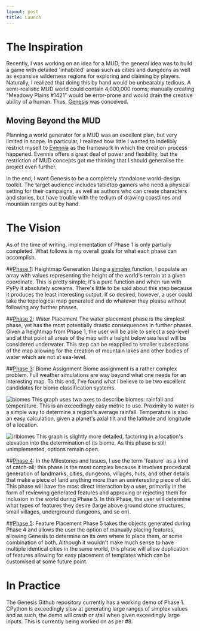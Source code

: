 ```yaml
---
layout: post
title: Launch
---
```


The Inspiration
===
Recently, I was working on an idea for a MUD; the general idea was to build a game with detailed 'inhabited' areas such as cities and dungeons as well as expansive wilderness regions for exploring and claiming by players. Naturally, I realized that doing this by hand would be unbearably tedious. A semi-realistic MUD world could contain 4,000,000 rooms; manually creating "Meadowy Plains #1421" would be error-prone and would drain the creative ability of a human. Thus, [Genesis](https://github.com/therealfakemoot/Genesis) was conceived.

Moving Beyond the MUD
----
Planning a world generator for a MUD was an excellent plan, but very limited in scope. In particular, I realized how little I wanted to indelibly restrict myself to [Evennia](http://evennia.com/) as the framework in which the creation process happened. Evennia offers a great deal of power and flexibility, but the restriction of MUD concepts got me thinking that I should generalise the project even further.

In the end, I want Genesis to be a completely standalone world-design toolkit. The target audience includes tabletop gamers who need a physical setting for their campaigns, as well as authors who can create characters and stories, but have trouble with the tedium of drawing coastlines and mountain ranges out by hand.

The Vision
===

As of the time of writing, implementation of Phase 1 is only partially completed. What follows is my overall goals for what each phase can accomplish.

##[Phase 1](https://github.com/therealfakemoot/Genesis/issues?milestone=1&state=open): Heightmap Generation
Using a [simplex](http://en.wikipedia.org/wiki/Simplex) function, I populate an array with values representing the height of the world's terrain at a given coordinate. This is pretty simple; it's a pure function and when run with PyPy it absolutely screams. There's little to be said about this step because it produces the least interesting output. If so desired, however, a user could take the topological map generated and do whatever they please without following any further phases.

##[Phase 2](https://github.com/therealfakemoot/Genesis/issues?milestone=2&state=open): Water Placement
The water placement phase is the simplest phase, yet has the most potentially drastic consequences in further phases. Given a heightmap from Phase 1, the user will be able to select a sea-level and at that point all areas of the map with a height below sea level will be considered underwater. This step can be reapplied to smaller subsections of the map allowing for the creation of mountain lakes and other bodies of water which are not at sea-level.

##[Phase 3](https://github.com/therealfakemoot/Genesis/issues?milestone=3&state=open): Biome Assignment
Biome assignment is a rather complex problem. Full weather simulations are way beyond what one needs for an interesting map. To this end, I've found what I believe to be two excellent candidates for biome classification systems.

![biomes](https://f.cloud.github.com/assets/602852/597358/2ad832d2-cbf2-11e2-84b8-d6ca49598d30.jpg)
This graph uses two axes to describe biomes: rainfall and temperature. This is an exceedingly easy metric to use. Proximity to water is a simple way to determine a region's average rainfall. Temperature is also an easy calculation, given a planet's axial tilt and the latitude and longitude of a location.

![irlbiomes]({{site.url}}/images/tri_biome.png)
This graph is slightly more detailed, factoring in a location's elevation into the determination of its biome. As this phase is still unimplemented, options remain open.

##[Phase 4](https://github.com/therealfakemoot/Genesis/issues?milestone=4&state=open):
In the Milestones and Issues, I use the term 'feature' as a kind of catch-all; this phase is the most complex because it involves procedural generation of landmarks, cities, dungeons, villages, huts, and other details that make a piece of land anything more than an uninteresting piece of dirt. This phase will have the most direct interaction by a user, primarily in the form of reviewing generated features and approving or rejecting them for inclusion in the world during Phase 5. In this Phase, the user will determine what types of features they desire (large above ground stone structures, small villages, underground dungeons, and so on).

##[Phase 5](https://github.com/therealfakemoot/Genesis/issues?milestone=5&state=open): Feature Placement
Phase 5 takes the objects generated during Phase 4 and allows the user the option of manually placing features, allowing Genesis to determine on its own where to place them, or some combination of both. Although it wouldn't make much sense to have multiple identical cities in the same world, this phase will allow duplication of features allowing for easy placement of templates which can be customised at some future point.

In Practice
===
The Genesis Github repository currently has a working demo of Phase 1. CPython is exceedingly slow at generating large ranges of simplex values and as such, the demo will crash or stall when given exceedingly large inputs. This is currently being worked on as per #8.
